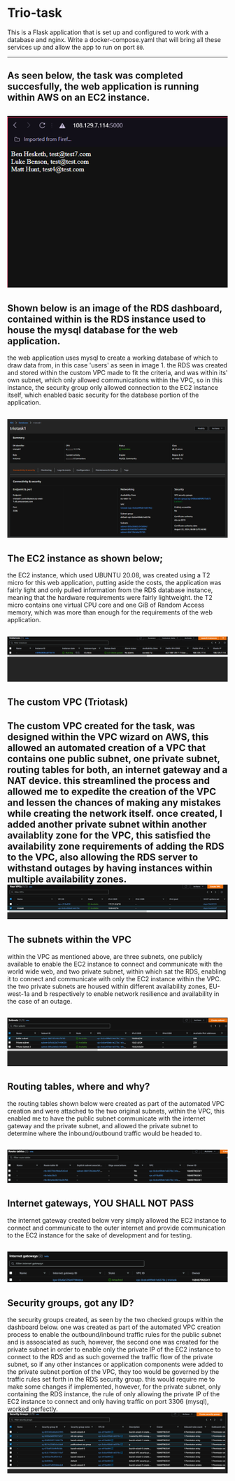 # Trio-task

This is a Flask application that is set up and configured to work with a database and nginx. Write a docker-compose.yaml that will bring all these services up and allow the app to run on port `80`.


---------------------------------------------------------------------------------------
## As seen below, the task was completed succesfully, the web application is running within AWS on an EC2 instance.
![image.png](./image.png)
---------------------------------------------------------------------------------------
## Shown below is an image of the RDS dashboard, contained within is the RDS instance used to house the mysql database for the web application.

the web application uses mysql to create a working database of which to draw data from, in this case 'users' as seen in image 1. 
the RDS was created and stored within the custom VPC made to fit the criteria, and was within its' own subnet, which only allowed communications within the VPC, so in this instance, the security group only allowed connection to the EC2 instance itself, which enabled basic security for the database portion of the application.

![image-1.png](./image-1.png)
-------------------------------------------------------------------------------------------
## The EC2 instance as shown below;
the EC2 instance, which used UBUNTU 20.08, was created using a T2 micro for this web application, putting aside the costs, the application was fairly light and only pulled information from the RDS database instance, meaning that the hardware requirements were fairly lightweight. the T2 micro contains one virtual CPU core and one GiB of Random Access memory, which was more than enough for the requirements of the web application.

![image-2.png](./image-2.png)
--------------------------------------------------------------------------
## The custom VPC (Triotask)
The custom VPC created for the task, was designed within the VPC wizard on AWS, this allowed an automated creation of a VPC that contains one public subnet, one private subnet, routing tables for both, an internet gateway and a NAT device. this streamlined the process and allowed me to expedite the creation of the VPC and lessen the chances of making any mistakes while creating the network itself. once created, I added another private subnet within another availablity zone for the VPC, this satisfied the availability zone requirements of adding the RDS to the VPC, also allowing the RDS server to withstand outages by having instances within multiple availability zones.
![image-3.png](./image-3.png)
----------------------------------------------------------------------------------------------
## The subnets within the VPC
within the VPC as mentioned above, are three subnets, one publicly available to enable the EC2 instance to connect and communicate with the world wide web, and two private subnet, within which sat the RDS, enabling it to connect and communicate with only the EC2 instance within the VPC. the two private subnets are housed within different availability zones, EU-west-1a and b respectively to enable network resilience and availability in the case of an outage.

![image-4.png](./image-4.png)
-------------------------------------------------------------------------------------------------
## Routing tables, where and why?
the routing tables shown below were created as part of the automated VPC creation and were attached to the two original subnets, within the VPC, this enabled me to have the public subnet communicate with the internet gateway and the private subnet, and allowed the private subnet to determine where the inbound/outbound traffic would be headed to.


![image-5.png](./image-5.png)
----------------------------------------------------------------------------------------------------
## Internet gateways, YOU SHALL NOT PASS

the internet gateway created below very simply allowed the EC2 instance to connect and communicate to the outer internet and provide communication to the EC2 instance for the sake of development and for testing. 

![image-6.png](./image-6.png)
--------------------------------------------------------------------------------------------------------
## Security groups, got any ID?

the security groups created, as seen by the two checked groups within the dashboard below. one was created as part of the automated VPC creation process to enable the outbound/inbound traffic rules for the public subnet and is assosciated as such, however, the second one was created for the private subnet in order to enable only the private IP of the EC2 instance to connect to the RDS and as such governed the traffic flow of the private subnet, so if any other instances or application components were added to the private subnet portion of the VPC, they too would be governed by the traffic rules set forth in the RDS security group. this would require me to make some changes if implemented, however, for the private subnet, only containing the RDS instance, the rule of only allowing the private IP of the EC2 instance to connect and only having traffic on port 3306 (mysql), worked perfectly.
![image-7.png](./image-7.png)

